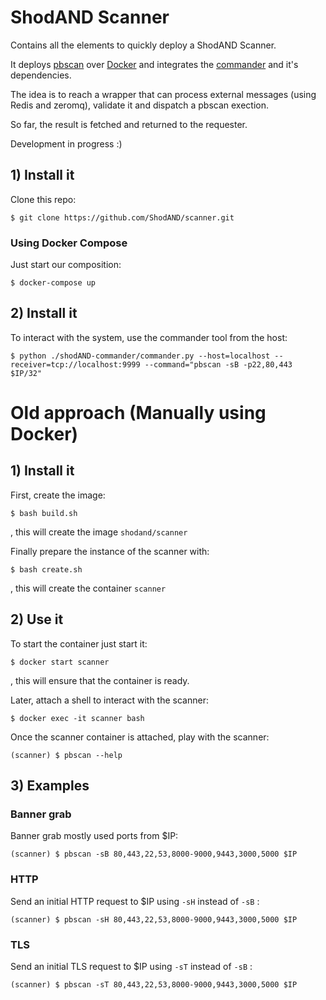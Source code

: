 # ShodAND Scanner

Contains all the elements to quickly deploy a ShodAND Scanner.

It deploys [pbscan](https://github.com/gvb84/pbscan) over [Docker](https://github.com/docker) and integrates the [commander](https://github.com/pete0emerson/commander) and it's dependencies.

The idea is to reach a wrapper that can process external messages (using Redis and zeromq), validate it and dispatch a pbscan exection.

So far, the result is fetched and returned to the requester.

Development in progress :)


## 1) Install it

Clone this repo:
```
$ git clone https://github.com/ShodAND/scanner.git
```

### Using Docker Compose

Just start our composition:
```
$ docker-compose up
```

## 2) Install it

To interact with the system, use the commander tool from the host:
``` 
$ python ./shodAND-commander/commander.py --host=localhost --receiver=tcp://localhost:9999 --command="pbscan -sB -p22,80,443 $IP/32"

``` 


# Old approach (Manually using Docker)

## 1) Install it

First, create the image:
```
$ bash build.sh
```
, this will create the image `shodand/scanner` 


Finally prepare the instance of the scanner with:
```
$ bash create.sh
```
, this will create the container `scanner` 


## 2) Use it

To start the container just start it:
```
$ docker start scanner
```
, this will ensure that the container is ready.

Later, attach a shell to interact with the scanner:
```
$ docker exec -it scanner bash
```

Once the scanner container is attached, play with the scanner:
```
(scanner) $ pbscan --help
```

## 3) Examples

### Banner grab

Banner grab mostly used ports from $IP:

```
(scanner) $ pbscan -sB 80,443,22,53,8000-9000,9443,3000,5000 $IP
```


### HTTP

Send an initial HTTP request to $IP using `-sH` instead of `-sB` :

```
(scanner) $ pbscan -sH 80,443,22,53,8000-9000,9443,3000,5000 $IP
```


### TLS

Send an initial TLS request to $IP using `-sT` instead of `-sB` :

```
(scanner) $ pbscan -sT 80,443,22,53,8000-9000,9443,3000,5000 $IP
```


